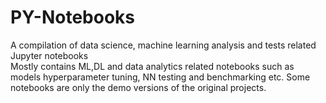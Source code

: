 # PY-Notebooks
A compilation of data science, machine learning analysis and tests related Jupyter notebooks\
Mostly contains ML,DL and data analytics related notebooks such as models hyperparameter tuning, NN testing and benchmarking etc. Some notebooks are only the demo versions of the original projects.

